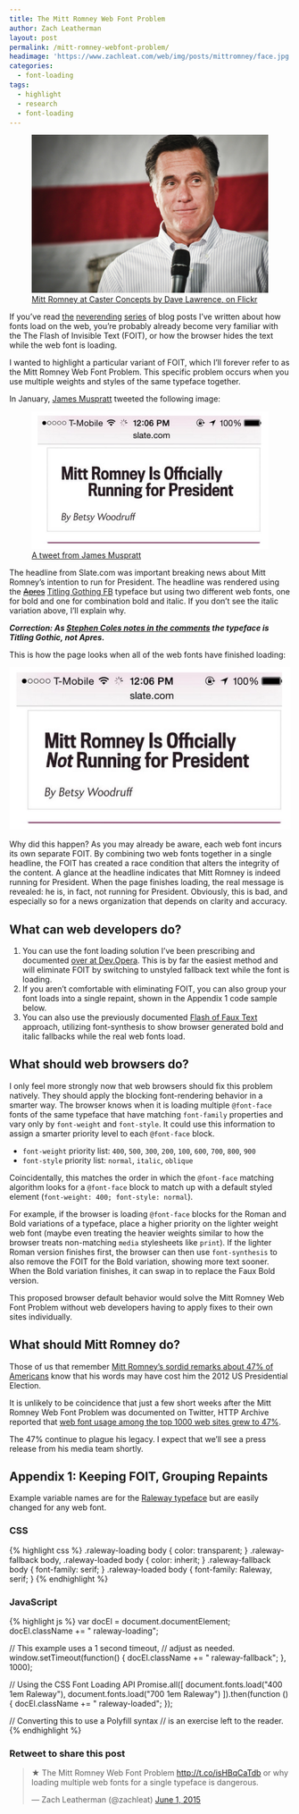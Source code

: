 ```yaml
---
title: The Mitt Romney Web Font Problem
author: Zach Leatherman
layout: post
permalink: /mitt-romney-webfont-problem/
headimage: 'https://www.zachleat.com/web/img/posts/mittromney/face.jpg'
categories:
  - font-loading
tags:
  - highlight
  - research
  - font-loading
---
```


<figure>
	<img src="/web/img/posts/mittromney/face.jpg" alt="Mitt Romney at Caster Concepts">
	<figcaption><a href="https://www.flickr.com/photos/davelawrence8/6791949310">Mitt Romney at Caster Concepts by Dave Lawrence, on Flickr</a></figcaption>
</figure>

If you’ve read [the](https://dev.opera.com/articles/better-font-face/) [neverending](http://www.zachleat.com/web/foft/) [series](http://www.filamentgroup.com/lab/font-loading.html) of blog posts I’ve written about how fonts load on the web, you’re probably already become very familiar with the The Flash of Invisible Text (FOIT), or how the browser hides the text while the web font is loading.

I wanted to highlight a particular variant of FOIT, which I’ll forever refer to as the Mitt Romney Web Font Problem. This specific problem occurs when you use multiple weights and styles of the same typeface together.

In January, [James Muspratt](https://twitter.com/jmuspratt) tweeted the following image:

<figure>
	<img src="/web/img/posts/mittromney/foit.jpg" alt="Screenshot of a FOIT problem on slate.com">
	<figcaption><a href="https://twitter.com/jmuspratt/status/561239961924403200">A tweet from James Muspratt</a></figcaption>
</figure>

The headline from Slate.com was important breaking news about Mitt Romney’s intention to run for President. The headline was rendered using the <del>[Apres](http://www.fontbureau.com/fonts/Apres/)</del> [Titling Gothing FB](http://www.fontbureau.com/fonts/TitlingGothicFB/) typeface but using two different web fonts, one for bold and one for combination bold and italic. If you don’t see the italic variation above, I’ll explain why.

_**Correction: As [Stephen Coles notes in the comments](http://www.zachleat.com/web/mitt-romney-webfont-problem/#comment-2055839587) the typeface is Titling Gothic, not Apres.**_

This is how the page looks when all of the web fonts have finished loading:

<img src="/web/img/posts/mittromney/complete.jpg" alt="The finished rendering for slate.com">

Why did this happen? As you may already be aware, each web font incurs its own separate FOIT. By combining two web fonts together in a single headline, the FOIT has created a race condition that alters the integrity of the content. A glance at the headline indicates that Mitt Romney is indeed running for President. When the page finishes loading, the real message is revealed: he is, in fact, not running for President. Obviously, this is bad, and especially so for a news organization that depends on clarity and accuracy.

## What can web developers do?

1. You can use the font loading solution I’ve been prescribing and documented [over at Dev.Opera](https://dev.opera.com/articles/better-font-face/). This is by far the easiest method and will eliminate FOIT by switching to unstyled fallback text while the font is loading.
1. If you aren’t comfortable with eliminating FOIT, you can also group your font loads into a single repaint, shown in the Appendix 1 code sample below.
1. You can also use the previously documented [Flash of Faux Text](/web/foft/) approach, utilizing font-synthesis to show browser generated bold and italic fallbacks while the real web fonts load.

## What should web browsers do?

I only feel more strongly now that web browsers should fix this problem natively. They should apply the blocking font-rendering behavior in a smarter way. The browser knows when it is loading multiple `@font-face` fonts of the same typeface that have matching `font-family` properties and vary only by `font-weight` and `font-style`. It could use this information to assign a smarter priority level to each `@font-face` block.

* `font-weight` priority list: `400`, `500`, `300`, `200`, `100`, `600`, `700`, `800`, `900`
* `font-style` priority list: `normal`, `italic`, `oblique`

Coincidentally, this matches the order in which the `@font-face` matching algorithm looks for a `@font-face` block to match up with a default styled element (`font-weight: 400; font-style: normal`).

For example, if the browser is loading `@font-face` blocks for the Roman and Bold variations of a typeface, place a higher priority on the lighter weight web font (maybe even treating the heavier weights similar to how the browser treats non-matching `media` stylesheets like `print`). If the lighter Roman version finishes first, the browser can then use `font-synthesis` to also remove the FOIT for the Bold variation, showing more text sooner. When the Bold variation finishes, it can swap in to replace the Faux Bold version.

This proposed browser default behavior would solve the Mitt Romney Web Font Problem without web developers having to apply fixes to their own sites individually.

## What should Mitt Romney do?

Those of us that remember [Mitt Romney’s sordid remarks about 47% of Americans](http://www.washingtonpost.com/blogs/the-fix/wp/2013/03/04/why-mitt-romneys-47-percent-comment-was-so-bad/) know that his words may have cost him the 2012 US Presidential Election.

It is unlikely to be coincidence that just a few short weeks after the Mitt Romney Web Font Problem was documented on Twitter, HTTP Archive reported that [web font usage among the top 1000 web sites grew to 47%](http://httparchive.org/trends.php?s=Top1000&minlabel=May+15+2014&maxlabel=May+15+2015#perFonts).

The 47% continue to plague his legacy. I expect that we’ll see a press release from his media team shortly.

## Appendix 1: Keeping FOIT, Grouping Repaints

Example variable names are for the [Raleway typeface](https://www.google.com/fonts/specimen/Raleway) but are easily changed for any web font.

### CSS

{% highlight css %}
.raleway-loading body {
	color: transparent;
}
.raleway-fallback body,
.raleway-loaded body {
	color: inherit;
}
.raleway-fallback body {
	font-family: serif;
}
.raleway-loaded body {
	font-family: Raleway, serif;
}
{% endhighlight %}

### JavaScript

{% highlight js %}
var docEl = document.documentElement;
docEl.className += " raleway-loading";

// This example uses a 1 second timeout,
// adjust as needed.
window.setTimeout(function() {
	docEl.className += " raleway-fallback";
}, 1000);

// Using the CSS Font Loading API
Promise.all([
	document.fonts.load("400 1em Raleway"),
	document.fonts.load("700 1em Raleway")
]).then(function () {
	docEl.className += " raleway-loaded";
});

// Converting this to use a Polyfill syntax
// is an exercise left to the reader.
{% endhighlight %}

<div class="retweettoshare">
	<h3 class="retweettoshare_title">Retweet to share this post</h3>
	<div class="retweettoshare_widget">
		<blockquote class="twitter-tweet" data-lang="en"><p lang="en" dir="ltr">★ The Mitt Romney Web Font Problem <a href="http://t.co/isHBqCaTdb">http://t.co/isHBqCaTdb</a> or why loading multiple web fonts for a single typeface is dangerous.</p>&mdash; Zach Leatherman (@zachleat) <a href="https://twitter.com/zachleat/status/605364712663093248">June 1, 2015</a></blockquote>
	</div>
</div>
